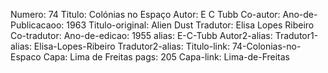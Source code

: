 Numero: 74
Titulo: Colónias no Espaço
Autor: E C Tubb
Co-autor: 
Ano-de-Publicacaoo: 1963
Titulo-original: Alien Dust
Tradutor: Elisa Lopes Ribeiro
Co-tradutor: 
Ano-de-edicao: 1955
alias: E-C-Tubb
Autor2-alias: 
Tradutor1-alias: Elisa-Lopes-Ribeiro
Tradutor2-alias: 
Titulo-link: 74-Colonias-no-Espaco
Capa: Lima de Freitas
pags: 205
Capa-link: Lima-de-Freitas